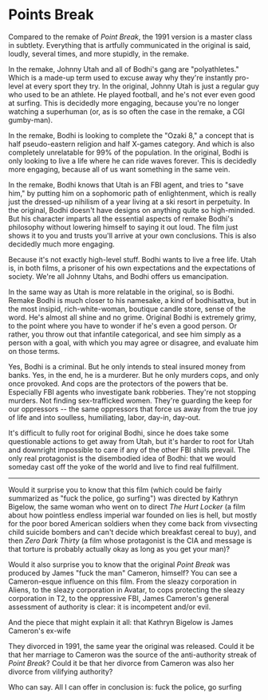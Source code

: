# Points Break

Compared to the remake of *Point Break*, the 1991 version is a master class in subtlety. Everything that is artfully communicated in the original is said, loudly, several times, and more stupidly, in the remake.

In the remake, Johnny Utah and all of Bodhi's gang are "polyathletes." Which is a made-up term used to excuse away why they're instantly pro-level at every sport they try. In the original, Johnny Utah is just a regular guy who used to be an athlete. He played football, and he's not ever even good at surfing. This is decidedly more engaging, because you're no longer watching a superhuman (or, as is so often the case in the remake, a CGI gumby-man). 

In the remake, Bodhi is looking to complete the "Ozaki 8," a concept that is half pseudo-eastern religion and half X-games category. And which is also completely unrelatable for 99% of the population. In the original, Bodhi is only looking to live a life where he can ride waves forever. This is decidedly more engaging, because all of us want something in the same vein.

In the remake, Bodhi knows that Utah is an FBI agent, and tries to "save him," by putting him on a sophomoric path of enlightenment, which is really just the dressed-up nihilism of a year living at a ski resort in perpetuity. In the original, Bodhi doesn't have designs on anything quite so high-minded. But his character imparts all the essential aspects of remake Bodhi's philosophy without lowering himself to saying it out loud. The film just shows it to you and trusts you'll arrive at your own conclusions. This is also decidedly much more engaging.

Because it's not exactly high-level stuff. Bodhi wants to live a free life. Utah is, in both films, a prisoner of his own expectations and the expectations of society. We're all Johnny Utahs, and Bodhi offers us emancipation.

In the same way as Utah is more relatable in the original, so is Bodhi. Remake Bodhi is much closer to his namesake, a kind of bodhisattva, but in the most insipid, rich-white-woman, boutique candle store, sense of the word. He's almost all shine and no grime. Original Bodhi is extremely grimy, to the point where you have to wonder if he's even a good person. Or rather, you throw out that infantile categorical, and see him simply as a person with a goal, with which you may agree or disagree, and evaluate him on those terms.

Yes, Bodhi is a criminal. But he only intends to steal insured money from banks. Yes, in the end, he is a murderer. But he only murders cops, and only once provoked. And cops are the protectors of the powers that be. Especially FBI agents who investigate bank robberies. They're not stopping murders. Not finding sex-trafficked women. They're guarding the keep for our oppressors -- the same oppressors that force us away from the true joy of life and into soulless, humiliating, labor, day-in, day-out.

It's difficult to fully root for original Bodhi, since he does take some questionable actions to get away from Utah, but it's harder to root for Utah and downright impossible to care if any of the other FBI shills prevail. The only real protagonist is the disembodied idea of Bodhi: that we would someday cast off the yoke of the world and live to find real fulfillment.

---

Would it surprise you to know that this film (which could be fairly summarized as "fuck the police, go surfing") was directed by Kathryn Bigelow, the same woman who went on to direct *The Hurt Locker* (a film about how pointless endless imperial war founded on lies is hell, but mostly for the poor bored American soldiers when they come back from vivsecting child suicide bombers and can't decide which breakfast cereal to buy), and then *Zero Dark Thirty* (a film whose protagonist is the CIA and message is that torture is probably actually okay as long as you get your man)?

Would it also surprise you to know that the original *Point Break* was produced by James "fuck the man" Cameron, himself? You can see a Cameron-esque influence on this film. From the sleazy corporation in Aliens, to the sleazy corporation in Avatar, to cops protecting the sleazy corporation in T2, to the oppressive FBI, James Cameron's general assessment of authority is clear: it is incompetent and/or evil.

And the piece that might explain it all: that Kathryn Bigelow is James Cameron's ex-wife

They divorced in 1991, the same year the original was released. Could it be that her marriage to Cameron was the source of the anti-authority streak of *Point Break*? Could it be that her divorce from Cameron was also her divorce from vilifying authority?

Who can say. All I can offer in conclusion is: fuck the police, go surfing
